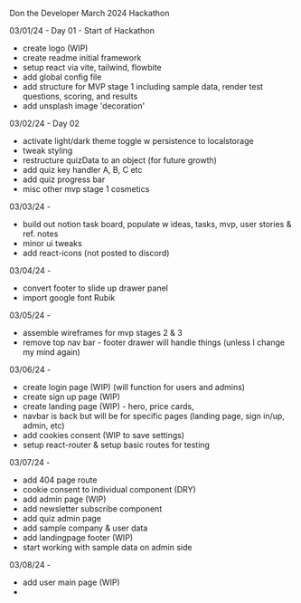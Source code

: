 Don the Developer March 2024 Hackathon

03/01/24 - Day 01 - Start of Hackathon
- create logo (WIP)
- create readme initial framework
- setup react via vite, tailwind, flowbite
- add global config file
- add structure for MVP stage 1 including sample data, render test questions, scoring, and results
- add unsplash image 'decoration'

03/02/24 - Day 02
- activate light/dark theme toggle w persistence to localstorage
- tweak styling
- restructure quizData to an object (for future growth)
- add quiz key handler A, B, C etc
- add quiz progress bar
- misc other mvp stage 1 cosmetics

03/03/24 - 
- build out notion task board, populate w ideas, tasks, mvp, user stories & ref. notes
- minor ui tweaks
- add react-icons
(not posted to discord)

03/04/24 -
- convert footer to slide up drawer panel
- import google font Rubik

03/05/24 - 
- assemble wireframes for mvp stages 2 & 3
- remove top nav bar - footer drawer will handle things (unless I change my mind again)

03/06/24 -
- create login page (WIP) (will function for users and admins)
- create sign up page (WIP)
- create landing page (WIP) - hero, price cards, 
- navbar is back but will be for specific pages (landing page, sign in/up, admin, etc)
- add cookies consent (WIP to save settings)
- setup react-router & setup basic routes for testing

03/07/24 - 
- add 404 page route
- cookie consent to individual component (DRY)
- add admin page (WIP)
- add newsletter subscribe component
- add quiz admin page
- add sample company & user data
- add landingpage footer (WIP)
- start working with sample data on admin side

03/08/24 -
- add user main page (WIP)
- 